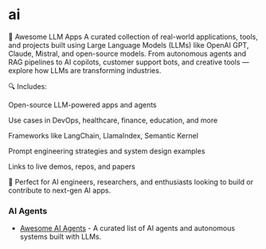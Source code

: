 # ai
🚀 Awesome LLM Apps
A curated collection of real-world applications, tools, and projects built using Large Language Models (LLMs) like OpenAI GPT, Claude, Mistral, and open-source models.
From autonomous agents and RAG pipelines to AI copilots, customer support bots, and creative tools — explore how LLMs are transforming industries.

🔍 Includes:

Open-source LLM-powered apps and agents

Use cases in DevOps, healthcare, finance, education, and more

Frameworks like LangChain, LlamaIndex, Semantic Kernel

Prompt engineering strategies and system design examples

Links to live demos, repos, and papers

📌 Perfect for AI engineers, researchers, and enthusiasts looking to build or contribute to next-gen AI apps.

### AI Agents
*   [Awesome AI Agents](awesome-llm-app) - A curated list of AI agents and autonomous systems built with LLMs.
